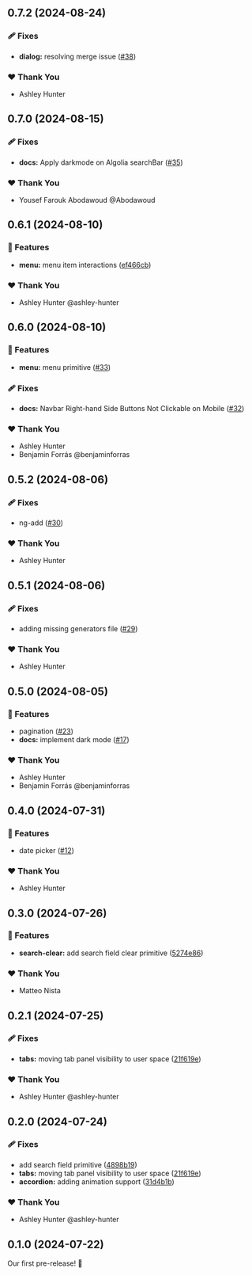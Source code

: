 ## 0.7.2 (2024-08-24)


### 🩹 Fixes

- **dialog:** resolving merge issue ([#38](https://github.com/ng-primitives/ng-primitives/pull/38))

### ❤️  Thank You

- Ashley Hunter

## 0.7.0 (2024-08-15)


### 🩹 Fixes

- **docs:** Apply darkmode on Algolia searchBar ([#35](https://github.com/ng-primitives/ng-primitives/pull/35))

### ❤️  Thank You

- Yousef Farouk Abodawoud @Abodawoud

## 0.6.1 (2024-08-10)


### 🚀 Features

- **menu:** menu item interactions ([ef466cb](https://github.com/ng-primitives/ng-primitives/commit/ef466cb))

### ❤️  Thank You

- Ashley Hunter @ashley-hunter

## 0.6.0 (2024-08-10)


### 🚀 Features

- **menu:** menu primitive ([#33](https://github.com/ng-primitives/ng-primitives/pull/33))

### 🩹 Fixes

- **docs:** Navbar Right-hand Side Buttons Not Clickable on Mobile ([#32](https://github.com/ng-primitives/ng-primitives/pull/32))

### ❤️  Thank You

- Ashley Hunter
- Benjamin Forrás @benjaminforras

## 0.5.2 (2024-08-06)


### 🩹 Fixes

- ng-add ([#30](https://github.com/ng-primitives/ng-primitives/pull/30))

### ❤️  Thank You

- Ashley Hunter

## 0.5.1 (2024-08-06)


### 🩹 Fixes

- adding missing generators file ([#29](https://github.com/ng-primitives/ng-primitives/pull/29))

### ❤️  Thank You

- Ashley Hunter

## 0.5.0 (2024-08-05)

### 🚀 Features

- pagination ([#23](https://github.com/ng-primitives/ng-primitives/pull/23))
- **docs:** implement dark mode ([#17](https://github.com/ng-primitives/ng-primitives/pull/17))

### ❤️ Thank You

- Ashley Hunter
- Benjamin Forrás @benjaminforras

## 0.4.0 (2024-07-31)

### 🚀 Features

- date picker ([#12](https://github.com/ng-primitives/ng-primitives/pull/12))

### ❤️ Thank You

- Ashley Hunter

## 0.3.0 (2024-07-26)

### 🚀 Features

- **search-clear:** add search field clear primitive ([5274e86](https://github.com/ng-primitives/ng-primitives/commit/5274e86))

### ❤️ Thank You

- Matteo Nista

## 0.2.1 (2024-07-25)

### 🩹 Fixes

- **tabs:** moving tab panel visibility to user space ([21f619e](https://github.com/ng-primitives/ng-primitives/commit/21f619e))

### ❤️ Thank You

- Ashley Hunter @ashley-hunter

## 0.2.0 (2024-07-24)

### 🩹 Fixes

- add search field primitive ([4898b19](https://github.com/ng-primitives/ng-primitives/commit/4898b19))
- **tabs:** moving tab panel visibility to user space ([21f619e](https://github.com/ng-primitives/ng-primitives/commit/21f619e))
- **accordion:** adding animation support ([31d4b1b](https://github.com/ng-primitives/ng-primitives/commit/31d4b1b))

### ❤️ Thank You

- Ashley Hunter @ashley-hunter

## 0.1.0 (2024-07-22)

Our first pre-release! 🎉
